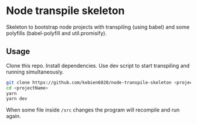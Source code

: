 # Node transpile skeleton

Skeleton to bootstrap node projects with transpiling (using babel) and some polyfills (babel-polyfill and util.promisify).

## Usage

Clone this repo. Install dependencies. Use dev script to start transpiling and running simultaneously.

```sh
git clone https://github.com/kebien6020/node-transpile-skeleton <projectName>
cd <projectName>
yarn
yarn dev
```

When some file inside `/src` changes the program will recompile and run again.
